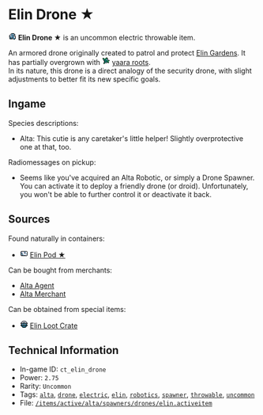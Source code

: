 # Elin Drone ★

<img src="https://raw.githubusercontent.com/Ceterai/Enternia/main/items/active/alta/spawners/drones/elin.png" alt="Elin Drone ★ icon" loading="lazy" height="16px" width="auto" /> **Elin Drone ★** is an uncommon electric throwable item.

An armored drone originally created to patrol and protect [Elin Gardens](https://ceterai.github.io/MyEnternia/Wiki/ElinGardens). It has partially overgrown with <img src="https://raw.githubusercontent.com/Ceterai/Enternia/main/items/generic/produce/ct_yaara_root.png" alt="Yaara Root icon" loading="lazy" height="16px" width="auto" /> [yaara roots](https://ceterai.github.io/MyEnternia/Wiki/YaaraRoot).  
In its nature, this drone is a direct analogy of the security drone, with slight adjustments to better fit its new specific goals.

## Ingame

Species descriptions:

- Alta: This cutie is any caretaker's little helper! Slightly overprotective one at that, too.

Radiomessages on pickup:

- Seems like you've acquired an Alta Robotic, or simply a Drone Spawner. You can activate it to deploy a friendly drone (or droid). Unfortunately, you won't be able to further control it or deactivate it back.

## Sources

Found naturally in containers:

- <img src="https://raw.githubusercontent.com/Ceterai/Enternia/main/objects/alta/elin/pod/icon.png" alt="Elin Pod ★ icon" loading="lazy" height="16px" width="auto" /> [Elin Pod ★](https://ceterai.github.io/MyEnternia/Wiki/ElinPod)

Can be bought from merchants:

- [Alta Agent](https://ceterai.github.io/MyEnternia/Wiki/AltaAgent)
- [Alta Merchant](https://ceterai.github.io/MyEnternia/Wiki/AltaMerchant)

Can be obtained from special items:

- <img src="https://raw.githubusercontent.com/Ceterai/Enternia/main/items/active/alta/loot/biome/ct_elin_loot.png" alt="Elin Loot Crate icon" loading="lazy" height="16px" width="auto" /> [Elin Loot Crate](https://ceterai.github.io/MyEnternia/Wiki/ElinLootCrate)

## Technical Information

- In-game ID: `ct_elin_drone`
- Power: `2.75`
- Rarity: `Uncommon`
- Tags: [`alta`](https://ceterai.github.io/MyEnternia/Wiki/Tags/Alta), [`drone`](https://ceterai.github.io/MyEnternia/Wiki/Tags/Drone), [`electric`](https://ceterai.github.io/MyEnternia/Wiki/Tags/Electric), [`elin`](https://ceterai.github.io/MyEnternia/Wiki/Tags/Elin), [`robotics`](https://ceterai.github.io/MyEnternia/Wiki/Tags/Robotics), [`spawner`](https://ceterai.github.io/MyEnternia/Wiki/Tags/Spawner), [`throwable`](https://ceterai.github.io/MyEnternia/Wiki/Tags/Throwable), [`uncommon`](https://ceterai.github.io/MyEnternia/Wiki/Tags/Uncommon)
- File: [`/items/active/alta/spawners/drones/elin.activeitem`](https://github.com/Ceterai/Enternia/blob/main/items/active/alta/spawners/drones/elin.activeitem)

